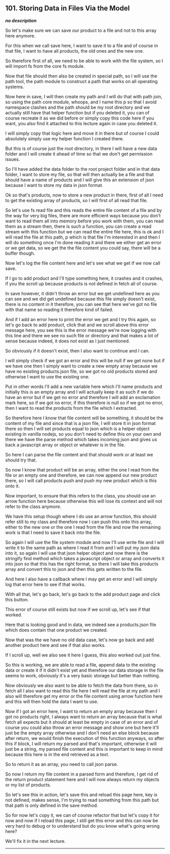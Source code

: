 ## 101. Storing Data in Files Via the Model

<strong><em>no description</em></strong>

So let's make sure we can save our product to a file and not to this array here
anymore. 

For this when we call save here, I want to save it to a file and of course in
that file, I want to have all products, the old ones and the new one. 

So therefore first of all, we need to be able to work with the file system, so I
will import fs from the core fs module. 

Now that file should then also be created in special path, so I will use the
path tool, the path module to construct a path that works on all operating
systems. 

Now here in save, I will then create my path and I will do that with path join,
so using the path core module, whoops, and I name this p so that I avoid
namespace clashes and the path should be my root directory and we actually still
have that helper function but if you deleted it, you can of course recreate it
as we did before or simply copy this code here if you want, you also find it
attached to this lecture again in case you deleted it. 

I will simply copy that logic here and move it in there but of course I could
absolutely simply use my helper function I created there. 

But this is of course just the root directory, in there I will have a new data
folder and I will create it ahead of time so that we don't get permission
issues. 

So I'll have added the data folder to the root project folder and in that data
folder, I want to store my file, so that will then actually be a file and that
should have a name of products and I will give this an extension of json because
I want to store my data in json format. 

Ok so that's products, now to store a new product in there, first of all I need
to get the existing array of products, so I will first of all read that file. 

So let's use fs read file and this reads the entire file content of a file and
by the way for very big files, there are more efficient ways because you don't
want to read them all into memory before you work with them, you can read them
as a stream then, there is such a function, you can create a read stream with
this function but we can read the entire file here, this is ok and I will read
the file at this path, p which is that file I'm interested in and then I will do
something once I'm done reading it and there we either get an error or we get
data, so we get the the file content you could say, there will be a buffer
though. 

Now let's log the file content here and let's see what we get if we now call
save. 

If I go to add product and I'll type something here, it crashes and it crashes,
if you the scroll up because products is not defined in fetch all of course. 

In save however, it didn't throw an error but we get undefined here as you can
see and we did get undefined because this file simply doesn't exist, there is no
content in it therefore, you can see that here we've got no file with that name
so reading it therefore kind of failed. 

And if I add an error here to print the error we get and I try this again, so
let's go back to add product, click that and we scroll above this error message
here, you see this is the error message we're now logging with this line and
there we see no such file or directory and that makes a lot of sense because
indeed, it does not exist as I just mentioned. 

So obviously if it doesn't exist, then I also want to continue and I can. 

I will simply check if we got an error and this will be null if we get none but
if we have one then I simply want to create a new empty array because we have no
existing products.json file, so we got no old products stored and otherwise I
want to use the existing one. 

Put in other words I'll add a new variable here which I'll name products and
initially this is an empty array and I will actually keep it as such if we do
have an error but if we get no error and therefore I will add an exclamation
mark here, so if we got no error, if this therefore is null so if we got no
error, then I want to read the products from the file which I extracted. 

So therefore here I know that file content will be something, it should be the
content of my file and since that is a json file, I will store it in json format
there so then I will set products equal to json which is a helper object
existing in vanilla nodejs, so you don't need to define this on your own  and
there we have the parse method which takes incoming json and gives us back a
javascript array or object or whatever is in the file. 

So here I can parse the file content and that should work or at least we should
try that. 

So now I know that product will be an array, either the one I read from the file
or an empty one and therefore, we can now append our new product there, so I
will call products push and push my new product which is this onto it. 

Now important, to ensure that this refers to the class, you should use an arrow
function here because otherwise this will lose its context and will not refer to
the class anymore. 

We have this setup though where I do use an arrow function, this should refer
still to my class and therefore now I can push this onto this array, either to
the new one or the one I read from the file and now the remaining work is that I
need to save it back into the file. 

So again I will use the file system module and now I'll use write file and I
will write it to the same path as where I read it from and I will put my json
data into it, so again I will use that json helper object and now there is the
stringify find method which takes a javascript object or array and converts it
into json so that this has the right format, so there I will take this products
array and convert this to json and then this gets written to the file. 

And here I also have a callback where I may get an error and I will simply log
that error here to see if that works. 

With all that, let's go back, let's go back to the add product page and click
this button. 

This error of course still exists but now if we scroll up, let's see if that
worked. 

Here that is looking good and in data, we indeed see a products.json file which
does contain that one product we created. 

Now that was the we have no old data case, let's now go back and add another
product here and see if that also works. 

If I scroll up, well we also see it here I guess, this also worked out just
fine. 

So this is working, we are able to read a file, append data to the existing data
or create it if it didn't exist yet and therefore our data storage in the file
seems to work, obviously it's a very basic storage but better than nothing. 

Now obviously we also want to be able to fetch the data from there, so in fetch
all I also want to read this file here I will read the file at my path and I
also will therefore get my error or the file content using arrow function here
and this will then hold the data I want to use. 

Now if I got an error here, I want to return an empty array because then I got
no products right, I always want to return an array because that is what fetch
all expects but it should at least be empty in case of an error and of course
you could also throw an error message and show one but here it'll just be the
empty array otherwise and I don't need an else block because after return, we
would finish the execution of this function anyways, so after this if block, I
will return my parsed and that's important, otherwise it will just be a string,
my parsed file content and this is important to keep in mind because this here
is in the end retrieved as a text. 

So to return it as an array, you need to call json parse. 

So now I return my file content in a parsed form and therefore, I get rid of the
return product statement here and I will now always return my objects or my list
of products. 

So let's see this in action, let's save this and reload this page here, key is
not defined, makes sense, I'm trying to read something from this path but that
path is only defined in the save method. 

So for now let's copy it, we can of course refactor that but let's copy it for
now and now if I reload this page, I still get this error and this can now be
very hard to debug or to understand but do you know what's going wrong here? 

We'll fix it in the next lecture. 

---